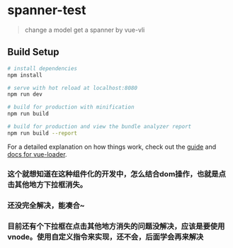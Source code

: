 # spanner-test

> change a model get a spanner by vue-vli

## Build Setup

``` bash
# install dependencies
npm install

# serve with hot reload at localhost:8080
npm run dev

# build for production with minification
npm run build

# build for production and view the bundle analyzer report
npm run build --report
```

For a detailed explanation on how things work, check out the [guide](http://vuejs-templates.github.io/webpack/) and [docs for vue-loader](http://vuejs.github.io/vue-loader).

### 这个就想知道在这种组件化的开发中，怎么结合dom操作，也就是点击其他地方下拉框消失。
### 还没完全解决，能凑合~
### 目前还有个下拉框在点击其他地方消失的问题没解决，应该是要使用vnode。使用自定义指令来实现，还不会，后面学会再来解决